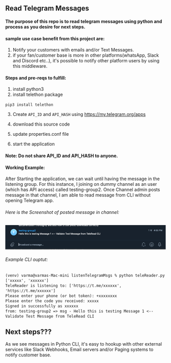## Read Telegram Messages

#### The purpose of this repo is to read telegram messages using python and process as you desire for next steps.

#### sample use case benefit from this project are:

1. Notify your customers with emails and/or Text Messages.
2. if your fan/customer base is more in other platforms(whatsApp, Slack and Discord etc..), it's possible to notify other platform users by using this middleware.


#### Steps and pre-reqs to fulfill:
1. install python3
2. install telethon package

`pip3 install telethon`

3. Create `API_ID` and `API_HASH` using https://my.telegram.org/apps
   
4. download this source code
5. update properties.conf file
6. start the application

#### Note: Do not share API_ID and API_HASH to anyone.
#### Working Example:

After Starting the application, we can wait until having the message in the listening group. For this instance, I joining on dummy channel as an user (which has API access) called testing-group2. 
Once Channel admin posts message in that channel, I am able to read message from CLI without opening Telegram app.

###### Here is the Screenshot of posted message in channel:
![screenshot of group](screenshot_Msg1.png)

###### Example CLI ouptut:

    (venv) varma@varmas-Mac-mini listenTelegramMsgs % python teleReader.py
    ['xxxxx', 'xxxxxx']
    TeleReader is listening to: ['https://t.me/xxxxxx', 'https://t.me/xxxxxx']
    Please enter your phone (or bot token): +xxxxxxxx
    Please enter the code you received: xxxxx
    Signed in successfully as xxxxxx
    from: testing-group2 => msg - Hello this is testing Message 1 <-- Validate Test Message from TeleRead CLI


## Next steps???

As we see messages in Python CLI, it's easy to hookup with other external services like Slack Webhooks, Email servers and/or Paging systems to notify customer base.


